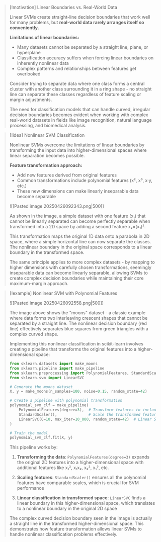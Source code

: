 > [!motivation] Linear Boundaries vs. Real-World Data
> 
> Linear SVMs create straight-line decision boundaries that work well for many problems, but **real-world data rarely arranges itself so conveniently.**
> 
> **Limitations of linear boundaries:**
> 
> - Many datasets cannot be separated by a straight line, plane, or hyperplane
> - Classification accuracy suffers when forcing linear boundaries on inherently nonlinear data
> - Complex patterns and relationships between features get overlooked
> 
> Consider trying to separate data where one class forms a central cluster with another class surrounding it in a ring shape - no straight line can separate these classes regardless of feature scaling or margin adjustments.
> 
> The need for classification models that can handle curved, irregular decision boundaries becomes evident when working with complex real-world datasets in fields like image recognition, natural language processing, and biomedical analysis.

> [!idea] Nonlinear SVM Classification
> 
> Nonlinear SVMs overcome the limitations of linear boundaries by transforming the input data into higher-dimensional spaces where linear separation becomes possible.
> 
> **Feature transformation approach:**
> 
> - Add new features derived from original features
> - Common transformations include polynomial features (x², x³, x·y, etc.)
> - These new dimensions can make linearly inseparable data become separable
> 
> ![[Pasted image 20250426092343.png|500]]
> 
> As shown in the image, a simple dataset with one feature (x₁) that cannot be linearly separated can become perfectly separable when transformed into a 2D space by adding a second feature x₂=(x₁)².
> 
> This transformation maps the original 1D data onto a parabola in 2D space, where a simple horizontal line can now separate the classes. The nonlinear boundary in the original space corresponds to a linear boundary in the transformed space.
> 
> The same principle applies to more complex datasets - by mapping to higher dimensions with carefully chosen transformations, seemingly inseparable data can become linearly separable, allowing SVMs to create complex decision boundaries while maintaining their core maximum-margin approach.

> [!example] Nonlinear SVM with Polynomial Features
> 
> ![[Pasted image 20250426092558.png|500]]
> 
> The image above shows the "moons" dataset - a classic example where data forms two interleaving crescent shapes that cannot be separated by a straight line. The nonlinear decision boundary (red line) effectively separates blue squares from green triangles with a complex curved shape.
> 
> Implementing this nonlinear classification in scikit-learn involves creating a pipeline that transforms the original features into a higher-dimensional space:
> 
> ```python
> from sklearn.datasets import make_moons
> from sklearn.pipeline import make_pipeline
> from sklearn.preprocessing import PolynomialFeatures, StandardScaler
> from sklearn.svm import LinearSVC
> 
> # Generate the moons dataset
> X, y = make_moons(n_samples=100, noise=0.15, random_state=42)
> 
> # Create a pipeline with polynomial transformation
> polynomial_svm_clf = make_pipeline(
>     PolynomialFeatures(degree=3),  # Transform features to include polynomials up to degree 3
>     StandardScaler(),              # Scale the transformed features
>     LinearSVC(C=10, max_iter=10_000, random_state=42)  # Linear SVM in the transformed space
> )
> 
> # Train the model
> polynomial_svm_clf.fit(X, y)
> ```
> 
> This pipeline works by:
> 
> 1. **Transforming the data**: `PolynomialFeatures(degree=3)` expands the original 2D features into a higher-dimensional space with additional features like x₁², x₁x₂, x₂², x₁³, etc.
>     
> 2. **Scaling features**: `StandardScaler()` ensures all the polynomial features have comparable scales, which is crucial for SVM performance
>     
> 3. **Linear classification in transformed space**: `LinearSVC` finds a linear boundary in this higher-dimensional space, which translates to a nonlinear boundary in the original 2D space
>     
> 
> The complex curved decision boundary seen in the image is actually a straight line in the transformed higher-dimensional space. This demonstrates how feature transformation allows linear SVMs to handle nonlinear classification problems effectively.